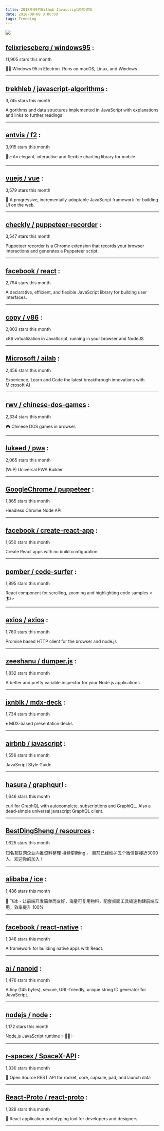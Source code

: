 ```yaml
---
title: 2018年09月Github Javascript趋势收集 
date: 2018-09-08 0:00:00
tags: Trending
---
```

![](/images/github_16.png)
##   [felixrieseberg / windows95](https://github.com/felixrieseberg/windows95) : 
 
11,905 stars this month

💩🚀 Windows 95 in Electron. Runs on macOS, Linux, and Windows. 

---
##   [trekhleb / javascript-algorithms](https://github.com/trekhleb/javascript-algorithms) : 
 
3,745 stars this month

Algorithms and data structures implemented in JavaScript with explanations and links to further readings 

---
##   [antvis / f2](https://github.com/antvis/f2) : 
 
3,915 stars this month

📱📈An elegant, interactive and flexible charting library for mobile. 

---
##   [vuejs / vue](https://github.com/vuejs/vue) : 
 
3,579 stars this month

🖖 A progressive, incrementally-adoptable JavaScript framework for building UI on the web. 

---
##   [checkly / puppeteer-recorder](https://github.com/checkly/puppeteer-recorder) : 
 
3,547 stars this month

Puppeteer recorder is a Chrome extension that records your browser interactions and generates a Puppeteer script. 

---
##   [facebook / react](https://github.com/facebook/react) : 
 
2,794 stars this month

A declarative, efficient, and flexible JavaScript library for building user interfaces. 

---
##   [copy / v86](https://github.com/copy/v86) : 
 
2,803 stars this month

x86 virtualization in JavaScript, running in your browser and NodeJS 

---
##   [Microsoft / ailab](https://github.com/Microsoft/ailab) : 
 
2,456 stars this month

Experience, Learn and Code the latest breakthrough innovations with Microsoft AI 

---
##   [rwv / chinese-dos-games](https://github.com/rwv/chinese-dos-games) : 
 
2,334 stars this month

🎮 Chinese DOS games in browser. 

---
##   [lukeed / pwa](https://github.com/lukeed/pwa) : 
 
2,065 stars this month

(WIP) Universal PWA Builder 

---
##   [GoogleChrome / puppeteer](https://github.com/GoogleChrome/puppeteer) : 
 
1,865 stars this month

Headless Chrome Node API 

---
##   [facebook / create-react-app](https://github.com/facebook/create-react-app) : 
 
1,650 stars this month

Create React apps with no build configuration. 

---
##   [pomber / code-surfer](https://github.com/pomber/code-surfer) : 
 
1,895 stars this month

React component for scrolling, zooming and highlighting code samples <🏄/> 

---
##   [axios / axios](https://github.com/axios/axios) : 
 
1,780 stars this month

Promise based HTTP client for the browser and node.js 

---
##   [zeeshanu / dumper.js](https://github.com/zeeshanu/dumper.js) : 
 
1,832 stars this month

A better and pretty variable inspector for your Node.js applications 

---
##   [jxnblk / mdx-deck](https://github.com/jxnblk/mdx-deck) : 
 
1,734 stars this month

♠️ MDX-based presentation decks 

---
##   [airbnb / javascript](https://github.com/airbnb/javascript) : 
 
1,556 stars this month

JavaScript Style Guide 

---
##   [hasura / graphqurl](https://github.com/hasura/graphqurl) : 
 
1,646 stars this month

curl for GraphQL with autocomplete, subscriptions and GraphiQL. Also a dead-simple universal javascript GraphQL client. 

---
##   [BestDingSheng / resources](https://github.com/BestDingSheng/resources) : 
 
1,625 stars this month

知名互联网企业内推资料整理 持续更新ing 。 目前已经维护五个微信群接近3000人，欢迎你的加入！ 

---
##   [alibaba / ice](https://github.com/alibaba/ice) : 
 
1,486 stars this month

🚀 飞冰 - 让前端开发简单而友好，海量可复用物料，配套桌面工具极速构建前端应用，效率提升 100% 

---
##   [facebook / react-native](https://github.com/facebook/react-native) : 
 
1,348 stars this month

A framework for building native apps with React. 

---
##   [ai / nanoid](https://github.com/ai/nanoid) : 
 
1,476 stars this month

A tiny (145 bytes), secure, URL-friendly, unique string ID generator for JavaScript. 

---
##   [nodejs / node](https://github.com/nodejs/node) : 
 
1,172 stars this month

Node.js JavaScript runtime ✨🐢🚀✨ 

---
##   [r-spacex / SpaceX-API](https://github.com/r-spacex/SpaceX-API) : 
 
1,330 stars this month

🚀 Open Source REST API for rocket, core, capsule, pad, and launch data 

---
##   [React-Proto / react-proto](https://github.com/React-Proto/react-proto) : 
 
1,329 stars this month

🎨 React application prototyping tool for developers and designers. 

---

